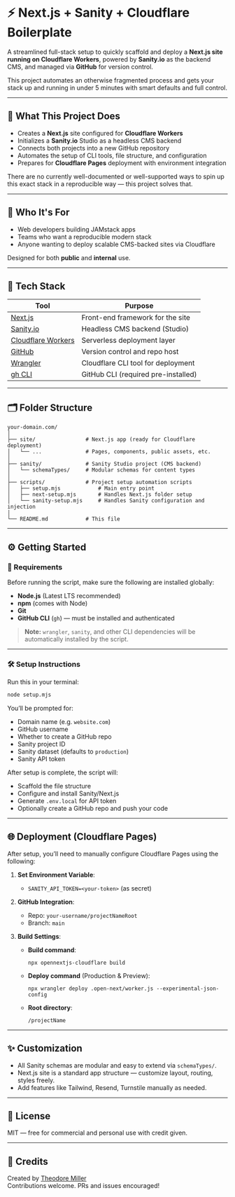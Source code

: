 # ⚡ Next.js + Sanity + Cloudflare Boilerplate

A streamlined full-stack setup to quickly scaffold and deploy a **Next.js site running on Cloudflare Workers**, powered by **Sanity.io** as the backend CMS, and managed via **GitHub** for version control.

This project automates an otherwise fragmented process and gets your stack up and running in under 5 minutes with smart defaults and full control.

---

## 🚀 What This Project Does

- Creates a **Next.js** site configured for **Cloudflare Workers**
- Initializes a **Sanity.io** Studio as a headless CMS backend
- Connects both projects into a new GitHub repository
- Automates the setup of CLI tools, file structure, and configuration
- Prepares for **Cloudflare Pages** deployment with environment integration

There are no currently well-documented or well-supported ways to spin up this exact stack in a reproducible way — this project solves that.

---

## 👥 Who It's For

- Web developers building JAMstack apps
- Teams who want a reproducible modern stack
- Anyone wanting to deploy scalable CMS-backed sites via Cloudflare

Designed for both **public** and **internal** use.

---

## 🧰 Tech Stack

| Tool         | Purpose                        |
|--------------|--------------------------------|
| [Next.js](https://nextjs.org/)     | Front-end framework for the site     |
| [Sanity.io](https://www.sanity.io/) | Headless CMS backend (Studio)        |
| [Cloudflare Workers](https://developers.cloudflare.com/workers/) | Serverless deployment layer           |
| [GitHub](https://github.com)       | Version control and repo host        |
| [Wrangler](https://developers.cloudflare.com/workers/wrangler/)   | Cloudflare CLI tool for deployment   |
| [gh CLI](https://cli.github.com/)  | GitHub CLI (required pre-installed)  |

---

## 🗂 Folder Structure

```
your-domain.com/
│
├── site/                # Next.js app (ready for Cloudflare deployment)
│   └── ...              # Pages, components, public assets, etc.
│
├── sanity/              # Sanity Studio project (CMS backend)
│   └── schemaTypes/     # Modular schemas for content types
│
├── scripts/             # Project setup automation scripts
│   ├── setup.mjs            # Main entry point
│   ├── next-setup.mjs       # Handles Next.js folder setup
│   └── sanity-setup.mjs     # Handles Sanity configuration and injection
│
└── README.md            # This file
```

---

## ⚙️ Getting Started

### 🔧 Requirements

Before running the script, make sure the following are installed globally:

- **Node.js** (Latest LTS recommended)
- **npm** (comes with Node)
- **Git**
- **GitHub CLI** (`gh`) — must be installed and authenticated

> **Note:** `wrangler`, `sanity`, and other CLI dependencies will be automatically installed by the script.

---

### 🛠 Setup Instructions

Run this in your terminal:

```bash
node setup.mjs
```

You’ll be prompted for:

- Domain name (e.g. `website.com`)
- GitHub username
- Whether to create a GitHub repo
- Sanity project ID
- Sanity dataset (defaults to `production`)
- Sanity API token

After setup is complete, the script will:

- Scaffold the file structure
- Configure and install Sanity/Next.js
- Generate `.env.local` for API token
- Optionally create a GitHub repo and push your code

---

## 🌐 Deployment (Cloudflare Pages)

After setup, you’ll need to manually configure Cloudflare Pages using the following:

1. **Set Environment Variable**:
   - `SANITY_API_TOKEN=<your-token>` (as secret)

2. **GitHub Integration**:
   - Repo: `your-username/projectNameRoot`
   - Branch: `main`

3. **Build Settings**:
   - **Build command**:  
     ```
     npx opennextjs-cloudflare build
     ```
   - **Deploy command** (Production & Preview):  
     ```
     npx wrangler deploy .open-next/worker.js --experimental-json-config
     ```
   - **Root directory**:  
     ```
     /projectName
     ```

---

## ✨ Customization

- All Sanity schemas are modular and easy to extend via `schemaTypes/`.
- Next.js site is a standard app structure — customize layout, routing, styles freely.
- Add features like Tailwind, Resend, Turnstile manually as needed.

---

## 📄 License

MIT — free for commercial and personal use with credit given.

---

## 🧠 Credits

Created by [Theodore Miller](https://theodore-miller.com)  
Contributions welcome. PRs and issues encouraged!
